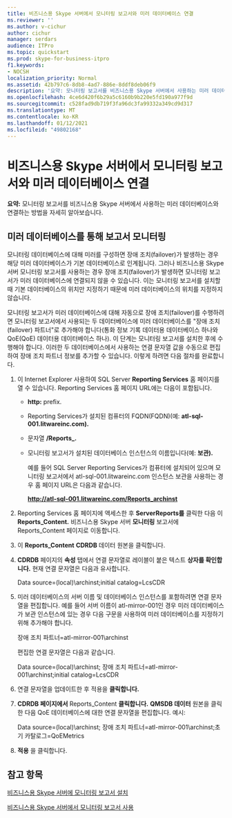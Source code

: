 ```yaml
---
title: 비즈니스용 Skype 서버에서 모니터링 보고서와 미러 데이터베이스 연결
ms.reviewer: ''
ms.author: v-cichur
author: cichur
manager: serdars
audience: ITPro
ms.topic: quickstart
ms.prod: skype-for-business-itpro
f1.keywords:
- NOCSH
localization_priority: Normal
ms.assetid: 42b797c6-8db8-4ad7-886e-8ddf8deb06f9
description: '요약: 모니터링 보고서를 비즈니스용 Skype 서버에서 사용하는 미러 데이터베이스와 연결하는 방법을 설명하는 문서입니다.'
ms.openlocfilehash: 4ce6d420f6b29a5c6160b9b220e5fd190a977f9d
ms.sourcegitcommit: c528fad9db719f3fa96dc3fa99332a349cd9d317
ms.translationtype: MT
ms.contentlocale: ko-KR
ms.lasthandoff: 01/12/2021
ms.locfileid: "49802168"
---
```

# <a name="associate-monitoring-reports-with-a-mirror-database-in-skype-for-business-server"></a>비즈니스용 Skype 서버에서 모니터링 보고서와 미러 데이터베이스 연결 
 
**요약:** 모니터링 보고서를 비즈니스용 Skype 서버에서 사용하는 미러 데이터베이스와 연결하는 방법을 자세히 알아보습니다.
  
## <a name="monitor-reports-with-a-mirror-database"></a>미러 데이터베이스를 통해 보고서 모니터링

모니터링 데이터베이스에 대해 미러를 구성하면 장애 조치(failover)가 발생하는 경우 해당 미러 데이터베이스가 기본 데이터베이스로 인계됩니다. 그러나 비즈니스용 Skype 서버 모니터링 보고서를 사용하는 경우 장애 조치(failover)가 발생하면 모니터링 보고서가 미러 데이터베이스에 연결되지 않을 수 있습니다. 이는 모니터링 보고서를 설치할 때 기본 데이터베이스의 위치만 지정하기 때문에 미러 데이터베이스의 위치를 지정하지 않습니다.
  
모니터링 보고서가 미러 데이터베이스에 대해 자동으로 장애 조치(failover)를 수행하려면 모니터링 보고서에서 사용되는 두 데이터베이스에 미러 데이터베이스를 "장애 조치(failover) 파트너"로 추가해야 합니다(통화 정보 기록 데이터용 데이터베이스 하나와 QoE(QoE) 데이터용 데이터베이스 하나). 이 단계는 모니터링 보고서를 설치한 후에 수행해야 합니다. 이러한 두 데이터베이스에서 사용하는 연결 문자열 값을 수동으로 편집하여 장애 조치 파트너 정보를 추가할 수 있습니다. 이렇게 하려면 다음 절차를 완료합니다.
  
1. 이 Internet Explorer 사용하여 SQL Server **Reporting Services** 홈 페이지를 열 수 있습니다. Reporting Services 홈 페이지 URL에는 다음이 포함됩니다.
    
   - **http:** prefix.
    
   - Reporting Services가 설치된 컴퓨터의 FQDN(FQDN)(예: **atl-sql-001.litwareinc.com).**
    
   - 문자열 **/Reports_.**
    
   - 모니터링 보고서가 설치된 데이터베이스 인스턴스의 이름입니다(예: **보관).**
    
     예를 들어 SQL Server Reporting Services가 컴퓨터에 설치되어 있으며 모니터링 보고서에서 atl-sql-001.litwareinc.com 인스턴스 보관을 사용하는 경우 홈 페이지 URL은 다음과 같습니다.
    
     **http://atl-sql-001.litwareinc.com/Reports_archinst**
    
2. Reporting Services 홈 페이지에 액세스한 후 **ServerReports를** 클릭한 다음 이 **Reports_Content.** 비즈니스용 Skype 서버 **모니터링** 보고서에 Reports_Content 페이지로 이동합니다.
    
3. 이 **Reports_Content** **CDRDB** 데이터 원본을 클릭합니다.
    
4. **CDRDB** 페이지의 **속성** 탭에서 연결 문자열로 레이블이 붙은 텍스트 **상자를 확인합니다.** 현재 연결 문자열은 다음과 유사합니다.
    
    Data source=(local)\archinst;initial catalog=LcsCDR
    
5. 미러 데이터베이스의 서버 이름 및 데이터베이스 인스턴스를 포함하려면 연결 문자열을 편집합니다. 예를 들어 서버 이름이 atl-mirror-001인 경우 미러 데이터베이스가 보관 인스턴스에 있는 경우 다음 구문을 사용하여 미러 데이터베이스를 지정하기 위해 추가해야 합니다.
    
    장애 조치 파트너=atl-mirror-001\archinst
    
    편집한 연결 문자열은 다음과 같습니다.
    
    Data source=(local)\archinst; 장애 조치 파트너=atl-mirror-001\archinst;initial catalog=LcsCDR
    
6. 연결 문자열을 업데이트한 후 적용을 **클릭합니다.**
    
7. **CDRDB 페이지에서** Reports_Content **클릭합니다.** **QMSDB 데이터** 원본을 클릭한 다음 QoE 데이터베이스에 대한 연결 문자열을 편집합니다. 예시:
    
    Data source=(local)\archinst; 장애 조치 파트너=atl-mirror-001\archinst;초기 카탈로그=QoEMetrics
    
8. **적용** 을 클릭합니다.
    
## <a name="see-also"></a>참고 항목

[비즈니스용 Skype 서버에 모니터링 보고서 설치](install-monitoring-reports.md)
  
[비즈니스용 Skype 서버에서 모니터링 보고서 사용](../../manage/health-and-monitoring/monitoring-reports.md)
